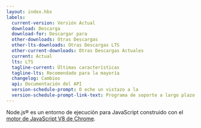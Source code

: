```yaml
---
layout: index.hbs
labels:
  current-version: Versión Actual
  download: Descarga
  download-for: Descargar para
  other-downloads: Otras Descargas
  other-lts-downloads: Otras Descargas LTS
  other-current-downloads: Otras Descargas Actuales
  current: Actual
  lts: LTS
  tagline-current: Últimas características
  tagline-lts: Recomendado para la mayoría
  changelog: Cambios
  api: Documentación del API
  version-schedule-prompt: O eche un vistazo a la
  version-schedule-prompt-link-text: Programa de soporte a largo plazo (LTS).
---
```


Node.js® es un entorno de ejecución para JavaScript construido con el [motor de JavaScript V8 de Chrome](https://v8.dev/).
